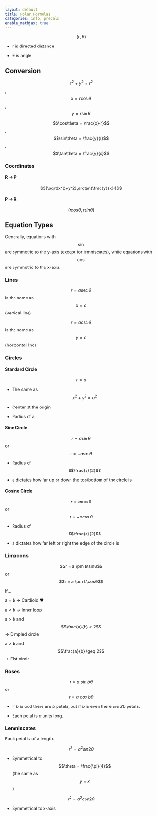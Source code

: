 ```yaml
---
layout: default
title: Polar Formulas
categories: info, precalc
enable_mathjax: true
---
```


$$(r,\theta)$$

-   r is directed distance

-   θ is angle

## Conversion


$$x^{2} + y^{2} = r^{2}$$, $$x = r\cos\theta$$, $$y = r\sin\theta$$

$$\cos\theta = \frac{x}{r}$$, $$\sin\theta = \frac{y}{r}$$,
$$\tan\theta = \frac{y}{x}$$

### Coordinates

#### R → P

$$(\sqrt{x^2+y^2},arctan(\frac{y}{x}))$$

#### P → R

$$(rcos\theta,rsin\theta)$$

## Equation Types

Generally, equations with $$\sin$$ are symmetric to the y-axis (except for
lemniscates), while equations with $$\cos$$ are symmetric to the x-axis.

### Lines


$$r = a\sec\theta$$ is the same as $$x = a$$(vertical line)

$$r = a\csc\theta$$ is the same as $$y = a$$(horizontal line)

### Circles
#### Standard Circle
 $$r = a$$

 -   The same
     as $$x^{2} + y^{2} = a^2$$

 -   Center at the origin

 -   Radius of a

#### Sine Circle
 $$r = a\sin\theta$$ or $$r = - a\sin\theta$$

 -   Radius of $$\frac{a}{2}$$

 -   a dictates how far up or
     down the top/bottom of the
     circle is

#### Cosine Circle
 $$r = a\cos\theta$$ or
 $$r = -a\cos\theta$$

 -   Radius of $$\frac{a}{2}$$

 -   a dictates how far left or
     right the edge of the circle
     is


### Limacons
$$r = a \pm b\sinθ$$ or $$r = a \pm b\cosθ$$

If...

  a = b                            → Cardioid ♥

  a < b                            → Inner loop

  a \> b and $$\frac{a}{b} < 2$$     → Dimpled circle

  a \> b and $$\frac{a}{b} \geq 2$$  → Flat circle

### Roses


  $$r = a\ sin\ b\theta$$ or $$r = a\ cos\ b\theta$$

-   If *b* is odd there are *b* petals, but if *b* is even there are
    *2b* petals.

-   Each petal is *a* units long.



### Lemniscates


Each petal is of a length.

$$r^{2} = a^{2}sin2\theta$$        
                                  
- Symmetrical to $$\theta = \frac{\pi}{4}$$ (the same as $$y = x$$)

$$r^{2} = a^{2}cos2\theta$$        
- Symmetrical to x-axis                  
                                  
